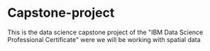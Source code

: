 # Capstone-project
This is the data science capstone project of the "IBM Data Science Professional Certificate" were we will be working with spatial data
